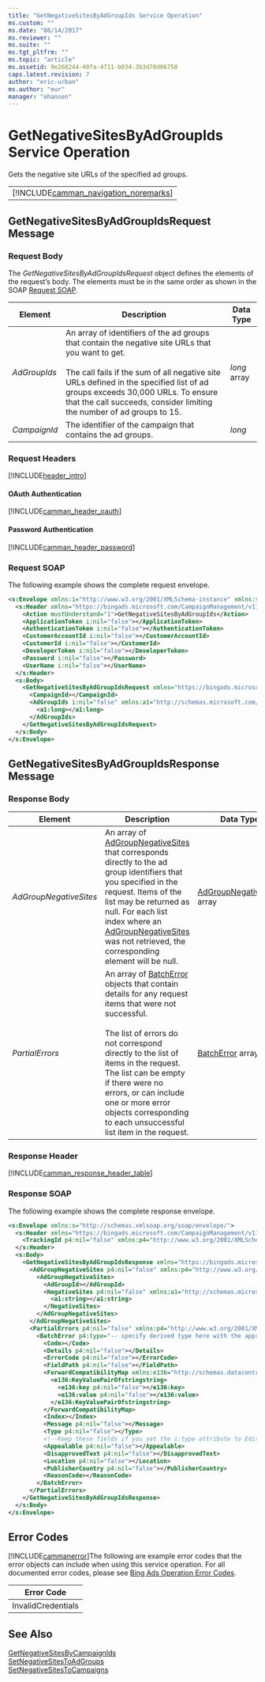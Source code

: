 ```yaml
---
title: "GetNegativeSitesByAdGroupIds Service Operation"
ms.custom: ""
ms.date: "08/14/2017"
ms.reviewer: ""
ms.suite: ""
ms.tgt_pltfrm: ""
ms.topic: "article"
ms.assetid: 9e268244-40fa-4711-b034-3b3d70d06750
caps.latest.revision: 7
author: "eric-urban"
ms.author: "eur"
manager: "ehansen"
---
```

# GetNegativeSitesByAdGroupIds Service Operation
Gets the negative site URLs of the specified ad groups.

||
|-|
|[!INCLUDE[camman_navigation_noremarks](../campaign-api/includes/camman-navigation-noremarks.md)]|

## <a name="request"></a>GetNegativeSitesByAdGroupIdsRequest Message

### Request Body
The *GetNegativeSitesByAdGroupIdsRequest* object defines the elements of the request’s body. The elements must be in the same order as shown in the SOAP [Request SOAP](#request_soap).

|Element|Description|Data Type|
|-----------|---------------|-------------|
|*AdGroupIds*|An array of identifiers of the ad groups that contain the negative site URLs that you want to get.<br /><br />The call fails if the sum of all negative site URLs defined in the specified list of ad groups exceeds 30,000 URLs. To ensure that the call succeeds, consider limiting the number of ad groups to 15.|*long* array|
|*CampaignId*|The identifier of the campaign that contains the ad groups.|*long*|

### Request Headers
[!INCLUDE[header_intro](../campaign-api/includes/header-intro.md)]
#### OAuth Authentication
[!INCLUDE[camman_header_oauth](../campaign-api/includes/camman-header-oauth.md)]
#### Password Authentication
[!INCLUDE[camman_header_password](../campaign-api/includes/camman-header-password.md)]
### <a name="request_soap"></a>Request SOAP
The following example shows the complete request envelope.

```xml
<s:Envelope xmlns:i="http://www.w3.org/2001/XMLSchema-instance" xmlns:s="http://schemas.xmlsoap.org/soap/envelope/">
  <s:Header xmlns="https://bingads.microsoft.com/CampaignManagement/v11">
    <Action mustUnderstand="1">GetNegativeSitesByAdGroupIds</Action>
    <ApplicationToken i:nil="false"></ApplicationToken>
    <AuthenticationToken i:nil="false"></AuthenticationToken>
    <CustomerAccountId i:nil="false"></CustomerAccountId>
    <CustomerId i:nil="false"></CustomerId>
    <DeveloperToken i:nil="false"></DeveloperToken>
    <Password i:nil="false"></Password>
    <UserName i:nil="false"></UserName>
  </s:Header>
  <s:Body>
    <GetNegativeSitesByAdGroupIdsRequest xmlns="https://bingads.microsoft.com/CampaignManagement/v11">
      <CampaignId></CampaignId>
      <AdGroupIds i:nil="false" xmlns:a1="http://schemas.microsoft.com/2003/10/Serialization/Arrays">
        <a1:long></a1:long>
      </AdGroupIds>
    </GetNegativeSitesByAdGroupIdsRequest>
  </s:Body>
</s:Envelope>
```

## <a name="response"></a>GetNegativeSitesByAdGroupIdsResponse Message

### <a name="Body_Elements"></a>Response Body

|Element|Description|Data Type|
|-----------|---------------|-------------|
|*AdGroupNegativeSites*|An array of [AdGroupNegativeSites](../campaign-api/adgroupnegativesites-data-object.md) that corresponds directly to the ad group identifiers that you specified in the request. Items of the list may be returned as null. For each list index where an [AdGroupNegativeSites](../campaign-api/adgroupnegativesites-data-object.md) was not retrieved, the corresponding element will be null.|[AdGroupNegativeSites](../campaign-api/adgroupnegativesites-data-object.md) array|
|*PartialErrors*|An array of [BatchError](../campaign-api/batcherror-data-object.md) objects that contain details for any request items that were not successful.<br /><br />The list of errors do not correspond directly to the list of items in the request. The list can be empty if there were no errors, or can include one or more error objects corresponding to each unsuccessful list item in the request.|[BatchError](../campaign-api/batcherror-data-object.md) array|

### <a name="Header_Elements"></a>Response Header
[!INCLUDE[camman_response_header_table](../campaign-api/includes/camman-response-header-table.md)]
### Response SOAP
The following example shows the complete response envelope.

```xml
<s:Envelope xmlns:s="http://schemas.xmlsoap.org/soap/envelope/">
  <s:Header xmlns="https://bingads.microsoft.com/CampaignManagement/v11">
    <TrackingId p4:nil="false" xmlns:p4="http://www.w3.org/2001/XMLSchema-instance"></TrackingId>
  </s:Header>
  <s:Body>
    <GetNegativeSitesByAdGroupIdsResponse xmlns="https://bingads.microsoft.com/CampaignManagement/v11">
      <AdGroupNegativeSites p4:nil="false" xmlns:p4="http://www.w3.org/2001/XMLSchema-instance">
        <AdGroupNegativeSites>
          <AdGroupId></AdGroupId>
          <NegativeSites p4:nil="false" xmlns:a1="http://schemas.microsoft.com/2003/10/Serialization/Arrays">
            <a1:string></a1:string>
          </NegativeSites>
        </AdGroupNegativeSites>
      </AdGroupNegativeSites>
      <PartialErrors p4:nil="false" xmlns:p4="http://www.w3.org/2001/XMLSchema-instance">
        <BatchError p4:type="-- specify derived type here with the appropriate prefix --">
          <Code></Code>
          <Details p4:nil="false"></Details>
          <ErrorCode p4:nil="false"></ErrorCode>
          <FieldPath p4:nil="false"></FieldPath>
          <ForwardCompatibilityMap xmlns:e136="http://schemas.datacontract.org/2004/07/System.Collections.Generic" p4:nil="false">
            <e136:KeyValuePairOfstringstring>
              <e136:key p4:nil="false"></e136:key>
              <e136:value p4:nil="false"></e136:value>
            </e136:KeyValuePairOfstringstring>
          </ForwardCompatibilityMap>
          <Index></Index>
          <Message p4:nil="false"></Message>
          <Type p4:nil="false"></Type>
          <!--Keep these fields if you set the i:type attribute to EditorialError-->
          <Appealable p4:nil="false"></Appealable>
          <DisapprovedText p4:nil="false"></DisapprovedText>
          <Location p4:nil="false"></Location>
          <PublisherCountry p4:nil="false"></PublisherCountry>
          <ReasonCode></ReasonCode>
        </BatchError>
      </PartialErrors>
    </GetNegativeSitesByAdGroupIdsResponse>
  </s:Body>
</s:Envelope>
```

## <a name="errors"></a>Error Codes
[!INCLUDE[cammanerror](../campaign-api/includes/cammanerror.md)]The following are example  error codes that the error objects can include when using this service operation. For all documented error codes, please see [Bing Ads Operation Error Codes](http://go.microsoft.com/fwlink/?LinkId=511884).

|Error Code|
|--------------|
|InvalidCredentials|

## See Also
[GetNegativeSitesByCampaignIds](../campaign-api/getnegativesitesbycampaignids-service-operation.md)  
[SetNegativeSitesToAdGroups](../campaign-api/setnegativesitestoadgroups-service-operation.md)  
[SetNegativeSitesToCampaigns](../campaign-api/setnegativesitestocampaigns-service-operation.md)  

